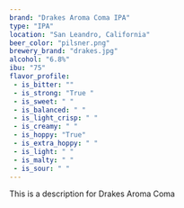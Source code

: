 ```yaml
---
brand: "Drakes Aroma Coma IPA"
type: "IPA"
location: "San Leandro, California"
beer_color: "pilsner.png"
brewery_brand: "drakes.jpg"
alcohol: "6.8%"
ibu: "75"
flavor_profile:
 - is_bitter: ""
 - is_strong: "True "
 - is_sweet: " "
 - is_balanced: " "
 - is_light_crisp: " "
 - is_creamy: " "
 - is_hoppy: "True"
 - is_extra_hoppy: " "
 - is_light: " "
 - is_malty: " "
 - is_sour: " "
---
```


This is a description for Drakes Aroma Coma